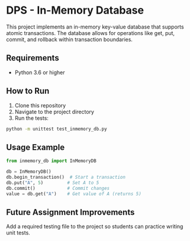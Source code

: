 # DPS - In-Memory Database

This project implements an in-memory key-value database that supports atomic transactions. The database allows for operations like get, put, commit, and rollback within transaction boundaries.

## Requirements
- Python 3.6 or higher

## How to Run

1. Clone this repository
2. Navigate to the project directory
3. Run the tests:
```bash
python -m unittest test_inmemory_db.py
```

## Usage Example
```python
from inmemory_db import InMemoryDB

db = InMemoryDB()
db.begin_transaction()  # Start a transaction
db.put("A", 5)         # Set A to 5
db.commit()            # Commit changes
value = db.get("A")    # Get value of A (returns 5)
```

## Future Assignment Improvements

Add a required testing file to the project so students can practice writing unit tests.
